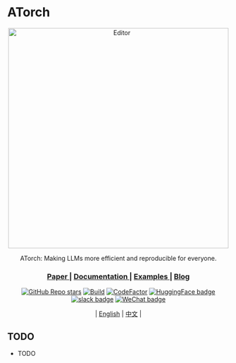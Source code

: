# ATorch
<div id="top" align="center">

   <img src="docs/img/atorch.png" alt="Editor" width="500">

   ATorch: Making LLMs more efficient and reproducible for everyone.

   <h3> <a href="https://www.placeholder.com/"> Paper </a> |
   <a href="https://www.placeholder.com/"> Documentation </a> |
   <a href="https://www.placeholder.com/"> Examples </a> |
   <a href="https://www.placeholder.com/"> Blog </a></h3>

   [![GitHub Repo stars](https://img.shields.io/github/stars/intelligent-machine-learning/dlrover?style=social)](https://github.com/intelligent-machine-learning/dlrover/stargazers)
   [![Build](https://github.com/intelligent-machine-learning/dlrover/actions/workflows/main.yml/badge.svg)](https://github.com/intelligent-machine-learning/dlrover/actions/workflows/main.yml)
   [![CodeFactor](https://www.codefactor.io/repository/github/intelligent-machine-learning/dlrover/badge)](https://www.codefactor.io/repository/github/intelligent-machine-learning/dlrover)
   [![HuggingFace badge](https://img.shields.io/badge/%F0%9F%A4%97HuggingFace-Join-yellow)](https://huggingface.co/)
   [![slack badge](https://img.shields.io/badge/Slack-join-blueviolet?logo=slack&amp)](https://join.slack.com/)
   [![WeChat badge](https://img.shields.io/badge/微信-加入-green?logo=wechat&amp)](https://huggingface.com/)


   | [English](README.md) | [中文](docs/README-zh-Hans.md) |

</div>

## TODO
* TODO